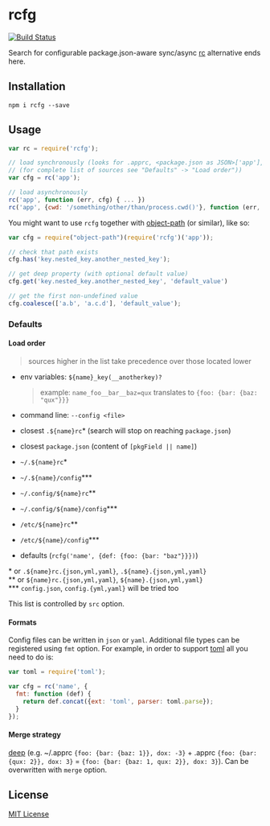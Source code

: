 # rcfg

[![Build Status](https://travis-ci.org/shyiko/rcfg.svg?branch=master)](https://travis-ci.org/shyiko/rcfg)

Search for configurable package.json-aware sync/async [rc]() alternative ends here.

## Installation

```
npm i rcfg --save
```

## Usage

```javascript
var rc = require('rcfg');

// load synchronously (looks for .apprc, <package.json as JSON>['app'], ...)
// (for complete list of sources see "Defaults" -> "Load order"))
var cfg = rc('app');

// load asynchronously
rc('app', function (err, cfg) { ... })
rc('app', {cwd: '/something/other/than/process.cwd()'}, function (err, cfg) { ... })
```

You might want to use `rcfg` together with 
[object-path](https://github.com/mariocasciaro/object-path) (or similar), like so:

```javascript
var cfg = require("object-path")(require('rcfg')('app'));

// check that path exists
cfg.has('key.nested_key.another_nested_key');

// get deep property (with optional default value)
cfg.get('key.nested_key.another_nested_key', 'default_value')

// get the first non-undefined value
cfg.coalesce(['a.b', 'a.c.d'], 'default_value');
```

### Defaults

#### Load order

> sources higher in the list take precedence over those located lower

* env variables: `${name}_key(__anotherkey)?`

  > example: `name_foo__bar__baz=qux` translates to `{foo: {bar: {baz: "qux"}}}`

* command line: `--config <file>`
* closest `.${name}rc`\* (search will stop on reaching `package.json`)
* closest `package.json` (content of `[pkgField || name]`)
* `~/.${name}rc`\*
* `~/.${name}/config`\***
* `~/.config/${name}rc`\**
* `~/.config/${name}/config`\***
* `/etc/${name}rc`\**
* `/etc/${name}/config`\***
* defaults (`rcfg('name', {def: {foo: {bar: "baz"}}})`)

\* or `.${name}rc.{json,yml,yaml}`, `.${name}.{json,yml,yaml}`  
\** or `${name}rc.{json,yml,yaml}`, `${name}.{json,yml,yaml}`  
\*** `config.json`, `config.{yml,yaml}` will be tried too

This list is controlled by `src` option.

#### Formats

Config files can be written in `json` or `yaml`. Additional file types 
can be registered using `fmt` option. For example, in order to support 
[toml](https://github.com/toml-lang/toml) all you need to do is:

```javascript
var toml = require('toml');

var cfg = rc('name', {
  fmt: function (def) {
    return def.concat({ext: 'toml', parser: toml.parse});
  }
});
```

#### Merge strategy

[deep](https://www.youtube.com/watch?v=GBFwXoyjU2E) (e.g. ~/.apprc 
`{foo: {bar: {baz: 1}}, dox: -3}` + .apprc `{foo: {bar: {qux: 2}}, dox: 3}` = 
`{foo: {bar: {baz: 1, qux: 2}}, dox: 3}`). Can be overwritten with `merge` option.

## License

[MIT License](https://github.com/shyiko/rcfg/blob/master/mit.license)
